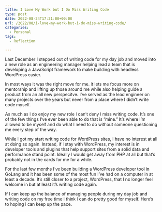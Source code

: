 ```yaml
---
title: I Love My Work but I Do Miss Writing Code
type: post
date: 2022-08-24T17:21:00+00:00
url: /2022/08/i-love-my-work-but-i-do-miss-writing-code/
categories:
  - Personal
tags:
  - Reflection

---
```

Last December I stepped out of writing code for my day job and moved into a new role as an engineering manager helping lead a team that is developing a JavaScript framework to make building with headless WordPress easier.

In most ways it was the right move for me. It lets me focus more on mentorship and lifting up those around me while also helping guide a product from an all new perspecitve. I’ve served as the lead engineer on many projects over the years but never from a place where I didn’t write code myself.

As much as I do enjoy my new role I can’t deny I miss writing code. It’s one of the few things I’ve ever been able to do that is ”mine.” It’s where I’m allowed to be myself and do what I need to do without someone questioning me every step of the way.

While I got my start writing code for WordPress sites, I have no interest at all at doing so again. Instead, if I stay with WordPress, my interest is in developer tools and plugins that help support sites from a solid data and performance stand point. Ideally I would get away from PHP at all but that’s probably not in the cards for me for a while.

For the last few months I’ve been building a WordPress developer tool in GoLang and it has been some of the most fun I’ve had on a computer in at least a decade. It’s still closer to a project, WordPress, that I no longer feel welcome in but at least it’s writing code again.

If I can keep up the balance of managing people during my day job and writing code on my free time I think I can do pretty good for myself. Here’s to hoping I can keep up the pace.